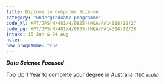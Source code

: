```yaml
---
title: Diploma in Computer Science
category: "undergraduate-programme"
code_kl: KPT/JPS(N/481/4/0825)(MQA/PA14018)12/27
code_pg: KPT/JPS(N/481/4/0835)(MQA/PA14314)12/28
intake: 15 Jun & 24 Aug
note: 
new_programme: true
---
```


<b><i>Data Science Focused</i></b>
<p>Top Up 1 Year to complete your degree in Australia <small>(T&C apply)</small></p>